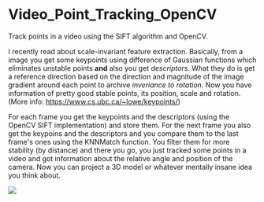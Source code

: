 # Video_Point_Tracking_OpenCV
Track points in a video using the SIFT algorithm and OpenCV.

I recently read about scale-invariant feature extraction. Basically, from a image you get some keypoints using difference of Gaussian functions which eliminates unstable points **and** also you get *descriptors*. What they do is get a reference direction based on the direction and magnitude of the image gradient around each point to archive *inveriance to rotation*. Now you have information of pretty good stable points, its position, scale and rotation. (More info: https://www.cs.ubc.ca/~lowe/keypoints/)

For each frame you get the keypoints and the descriptors (using the OpenCV SIFT implementation) and store them. For the next frame you also get the keypoins and the descriptors and you compare them to the last frame's ones using the KNNMatch function. You filter them for more stability (by distance) and there you go, you just tracked some points in a video and got information about the relative angle and position of the camera. Now you can project a 3D model or whatever mentally insane idea you think about.


![](video_tracking.gif)


